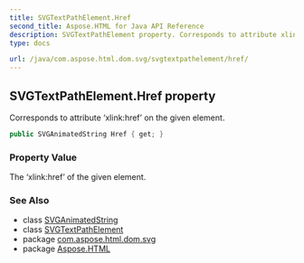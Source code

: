 ```yaml
---
title: SVGTextPathElement.Href
second_title: Aspose.HTML for Java API Reference
description: SVGTextPathElement property. Corresponds to attribute xlinkhref on the given element
type: docs

url: /java/com.aspose.html.dom.svg/svgtextpathelement/href/
---
```

## SVGTextPathElement.Href property

Corresponds to attribute ‘xlink:href’ on the given element.

```java
public SVGAnimatedString Href { get; }
```

### Property Value

The ‘xlink:href’ of the given element.

### See Also

* class [SVGAnimatedString](../../../com.aspose.html.dom.svg.datatypes/svganimatedString/)
* class [SVGTextPathElement](../)
* package [com.aspose.html.dom.svg](../../../com.aspose.html.dom.svg/)
* package [Aspose.HTML](../../../)
